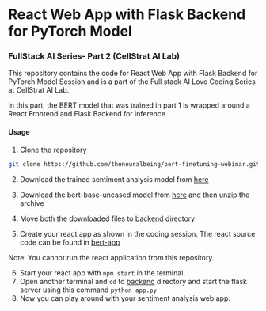 # React Web App with Flask Backend for PyTorch Model
### FullStack AI Series- Part 2 (CellStrat AI Lab)

This repository contains the code for React Web App with Flask Backend for PyTorch Model Session and is a part of the Full stack AI Love Coding Series at CellStrat AI Lab.

In this part, the BERT model that was trained in part 1 is wrapped around a React Frontend and Flask Backend for inference.

#### Usage

1. Clone the repository
```bash
git clone https://github.com/theneuralbeing/bert-finetuning-webinar.git
```

2. Download the trained sentiment analysis model from [here](https://gradient-fire.s3.amazonaws.com/inference.pth)
3. Download the bert-base-uncased model from [here](https://gradient-fire.s3.amazonaws.com/bert-base-uncased.rar) and then unzip the archive
4. Move both the downloaded files to [backend](backend) directory

5. Create your react app as shown in the coding session. The react source code can be found in [bert-app](bert-app)

Note: You cannot run the react application from this repository.

6. Start your react app with `npm start` in the terminal.
7. Open another terminal and `cd` to [backend](backend) directory and start the flask server using this command `python app.py`
8. Now you can play around with your sentiment analysis web app.
